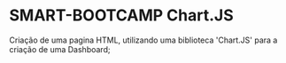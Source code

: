 # SMART-BOOTCAMP Chart.JS
Criação de uma pagina HTML, utilizando uma biblioteca 'Chart.JS' para a criação de uma Dashboard; 
